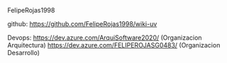 FelipeRojas1998

github: https://github.com/FelipeRojas1998/wiki-uv

Devops: https://dev.azure.com/ArquiSoftware2020/ (Organizacion Arquitectura)
        https://dev.azure.com/FELIPEROJASG0483/    (Organizacion Desarrollo)
